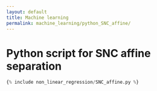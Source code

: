 ```yaml
---
layout: default
title: Machine learning
permalink: machine_learning/python_SNC_affine/
---
```


# Python script for SNC affine separation

```python
{% include non_linear_regression/SNC_affine.py %}
```
